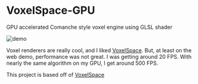 # VoxelSpace-GPU
GPU accelerated Comanche style voxel engine using GLSL shader

![demo](https://github.com/wenright/VoxelSpace-GPU/raw/master/demo.gif)

Voxel renderers are really cool, and I liked [VoxelSpace](http://github.com/s-macke/VoxelSpace). But, at least on the web demo, performance was not great. I was getting around 20 FPS. With nearly the same algorithm on my GPU, I get around 500 FPS.

This project is based off of [VoxelSpace](http://github.com/s-macke/VoxelSpace)
